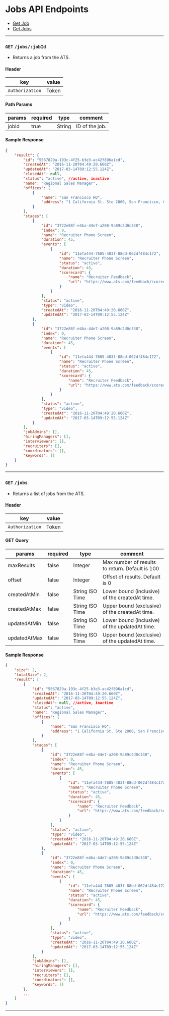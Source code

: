 # Jobs API Endpoints

* [Get Job](#get-jobsjobid)
* [Get Jobs](#get-jobs)


---

### `GET` `/jobs/:jobId`
* Returns a job from the ATS.

####  Header
key|value
---|---
`Authorization`| Token

#### Path Params
params | required | type | comment
---|---|---|---
jobId | true | String | ID of the job.


#### Sample Response
```json
{
    "result": {
        "id": "5567829a-193c-4f25-b3e3-ac42f896a1cd",
        "createdAt": "2016-11-20T04:49:20.660Z",
        "updatedAt": "2017-03-14T09:12:55.124Z",
        "closedAt": null,
        "status": "active", //active, inactive
        "name": "Regional Sales Manager",
        "offices": [
            {
                "name": "San Francisco HQ",
                "address": "1 California St. Ste 2800, San Francisco, CA 94105"
            }
        ],
        "stages": [
            {
                "id": "3722e88f-e4ba-44e7-a208-9a89c2d0c338",
                "index": 0,
                "name": "Recruiter Phone Screen",
                "duration": 45,
                "events": [
                    {
                        "id": "11efa444-7605-403f-88dd-062df484c172",
                        "name": "Recruiter Phone Screen",
                        "status": "active",
                        "duration": 45,
                        "scorecard": {
                            "name": "Recruiter Feedback",
                            "url": "https://www.ats.com/feedback/scorecards?id=11efa444-7605-403f-88dd-062df484c172"
                        }
                    }
                ],
                "status": "active",
                "type": "video",
                "createdAt": "2016-11-20T04:49:20.660Z",
                "updatedAt": "2017-03-14T09:12:55.124Z"
            },
            {
                "id": "3722e88f-e4ba-44e7-a208-9a89c2d0c338",
                "index": 0,
                "name": "Recruiter Phone Screen",
                "duration": 45,
                "events": [
                    {
                        "id": "11efa444-7605-403f-88dd-062df484c172",
                        "name": "Recruiter Phone Screen",
                        "status": "active",
                        "duration": 45,
                        "scorecard": {
                            "name": "Recruiter Feedback",
                            "url": "https://www.ats.com/feedback/scorecards?id=11efa444-7605-403f-88dd-062df484c172"
                        }
                    }
                ],
                "status": "active",
                "type": "video",
                "createdAt": "2016-11-20T04:49:20.660Z",
                "updatedAt": "2017-03-14T09:12:55.124Z"
            }
        ],
        "jobAdmins": [],
        "hiringManagers": [],
        "interviewers": [],
        "recruiters": [],
        "coordinators": [],
        "keywords": []
    }
}

```


---


### `GET` `/jobs`
* Returns a list of jobs from the ATS.

####  Header
key|value
---|---
`Authorization`| Token

#### GET Query
params | required | type | comment
---|---|---|---
maxResults | false | Integer | Max number of results to return. Default is 100
offset | false | Integer | Offset of results. Default is 0
createdAtMin | false | String ISO Time | Lower bound (inclusive) of the createdAt time.
createdAtMax | false | String ISO Time | Upper bound (exclusive) of the createdAt time.
updatedAtMin | false | String ISO Time | Lower bound (inclusive) of the updatedAt time.
updatedAtMax | false | String ISO Time | Upper bound (exclusive) of the updatedAt time.

#### Sample Response
```json
{
    "size": 2,
    "totalSize": 2,
    "result": [
        {
            "id": "5567829a-193c-4f25-b3e3-ac42f896a1cd",
            "createdAt": "2016-11-20T04:49:20.660Z",
            "updatedAt": "2017-03-14T09:12:55.124Z",
            "closedAt": null, //active, inactive
            "status": "active",
            "name": "Regional Sales Manager",
            "offices": [
                {
                    "name": "San Francisco HQ",
                    "address": "1 California St. Ste 2800, San Francisco, CA 94105"
                }
            ],
            "stages": [
                {
                    "id": "3722e88f-e4ba-44e7-a208-9a89c2d0c338",
                    "index": 0,
                    "name": "Recruiter Phone Screen",
                    "duration": 45,
                    "events": [
                        {
                            "id": "11efa444-7605-403f-88dd-062df484c172",
                            "name": "Recruiter Phone Screen",
                            "status": "active",
                            "duration": 45,
                            "scorecard": {
                                "name": "Recruiter Feedback",
                                "url": "https://www.ats.com/feedback/scorecards?id=11efa444-7605-403f-88dd-062df484c172"
                            }
                        }
                    ],
                    "status": "active",
                    "type": "video",
                    "createdAt": "2016-11-20T04:49:20.660Z",
                    "updatedAt": "2017-03-14T09:12:55.124Z"
                },
                {
                    "id": "3722e88f-e4ba-44e7-a208-9a89c2d0c338",
                    "index": 0,
                    "name": "Recruiter Phone Screen",
                    "duration": 45,
                    "events": [
                        {
                            "id": "11efa444-7605-403f-88dd-062df484c172",
                            "name": "Recruiter Phone Screen",
                            "status": "active",
                            "duration": 45,
                            "scorecard": {
                                "name": "Recruiter Feedback",
                                "url": "https://www.ats.com/feedback/scorecards?id=11efa444-7605-403f-88dd-062df484c172"
                            }
                        }
                    ],
                    "status": "active",
                    "type": "video",
                    "createdAt": "2016-11-20T04:49:20.660Z",
                    "updatedAt": "2017-03-14T09:12:55.124Z"
                }
            ],
            "jobAdmins": [],
            "hiringManagers": [],
            "interviewers": [],
            "recruiters": [],
            "coordinators": [],
            "keywords": []
        },
        ...
    ]
}
```



---
